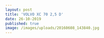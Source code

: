 ```yaml
---
layout: post
title: 'VOLVO XC 70 2,5 D'
date: 26-10-2019
published: true
image: /images/uploads/20160608_143840.jpg
---
```


